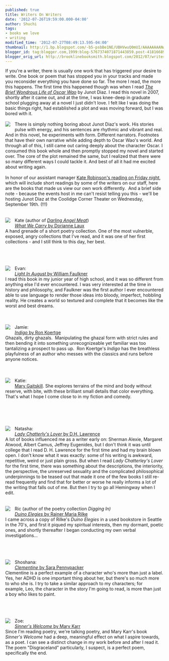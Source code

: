 ```yaml
---
published: true
title: Writers On Writers
date: '2012-07-26T19:59:00.000-04:00'
author: Shuchi
tags:
- books we love
- writing
modified_time: '2012-07-27T08:49:13.595-04:00'
thumbnail: http://1.bp.blogspot.com/-b5-psbBe1NE/UBHVwuQ0mUI/AAAAAAAANws/8qoKU647930/s72-c/brief+wondrous+life.jpg
blogger_id: tag:blogger.com,1999:blog-5767374071871443859.post-4181668908669706503
blogger_orig_url: http://brooklinebooksmith.blogspot.com/2012/07/writers-on-writers.html
---
```


<div dir="ltr" style="text-align: left;" trbidi="on"><div style="border-bottom: medium none; border-left: medium none; border-right: medium none; border-top: medium none;">If you're a writer, there is usually one work that has triggered your desire to write. One book or poem that has stopped you in your tracks and made you&nbsp;reconsider everything you have done so far. The more I read, the more this happens.&nbsp;The first time this happened though was when I read <a href="http://www.brooklinebooksmith-shop.com/book/9781594483295" target="_blank"><em>The Brief Wondrous Life of Oscar Wao</em></a> by Junot Diaz. I read this novel in 2007, shortly after it came out, and at the time, I was knee-deep in graduate school plugging away at a novel I just didn't love. I felt like I was doing the basic things right, had established a plot and was moving forward, but I was bored with it. </div><div style="border-bottom: medium none; border-left: medium none; border-right: medium none; border-top: medium none;"><br /></div><div style="border-bottom: medium none; border-left: medium none; border-right: medium none; border-top: medium none;"><a href="http://1.bp.blogspot.com/-b5-psbBe1NE/UBHVwuQ0mUI/AAAAAAAANws/8qoKU647930/s1600/brief+wondrous+life.jpg" imageanchor="1" style="clear: left; cssfloat: left; float: left; margin-bottom: 1em; margin-right: 1em;"><img border="0" sda="true" src="http://1.bp.blogspot.com/-b5-psbBe1NE/UBHVwuQ0mUI/AAAAAAAANws/8qoKU647930/s1600/brief+wondrous+life.jpg" /></a>There is simply nothing boring about Junot Diaz's work. His stories pulse with energy, and his sentences are rhythmic and vibrant and real. And in this novel, he experiments with form. Different narrators. Footnotes that have their own narrative while adding depth to Oscar Wao's world. And through all of this, I still came out caring deeply about&nbsp;the character Oscar.&nbsp;I consumed this book whole and then promptly stopped my novel and started over. The core of the plot remained the same, but I realized that there were so many different ways I could tackle it. And best of all it had me excited about writing again. </div><div style="border-bottom: medium none; border-left: medium none; border-right: medium none; border-top: medium none;"><br /></div>In honor of our assistant manager <a href="http://calendar.boston.com/brookline_ma/events/show/263657505-kate-robinson-darling-angel-meat" target="_blank">Kate Robinson's reading on Friday night</a>, which will include short readings by some of the writers on our staff, here are the books that made us view our own work differently.&nbsp; And a brief side note - because the events host in me can't resist telling you this - we'll be hosting Junot Diaz at the Coolidge Corner Theater on Wednesday, September 19th. (!!!)<br /><br /><br /><div style="border-bottom: medium none; border-left: medium none; border-right: medium none; border-top: medium none;"><a href="http://2.bp.blogspot.com/-iQkqU-zs5sI/UBHV6DWH5oI/AAAAAAAANw0/fSwH2aPsb5Y/s1600/what+we+carry.jpg" imageanchor="1" style="clear: left; cssfloat: left; float: left; margin-bottom: 1em; margin-right: 1em;"><img border="0" sda="true" src="http://2.bp.blogspot.com/-iQkqU-zs5sI/UBHV6DWH5oI/AAAAAAAANw0/fSwH2aPsb5Y/s1600/what+we+carry.jpg" /></a></div><div style="border-bottom: medium none; border-left: medium none; border-right: medium none; border-top: medium none;">Kate (author of <em><a href="http://www.brooklinebooksmith-shop.com/book/9780982363157" target="_blank">Darling Angel Meat</a></em>) </div><div style="border-bottom: medium none; border-left: medium none; border-right: medium none; border-top: medium none;"><a href="http://www.brooklinebooksmith-shop.com/book/9781880238073" target="_blank"><em>What We Carry</em> by Dorianne Laux</a></div><div style="border-bottom: medium none; border-left: medium none; border-right: medium none; border-top: medium none;">A hand grenade of a short poetry collection. One of the most vulnerble, exposed, angry collections that I've read, and it was one of her first collections - and I still think to this day, her best.</div><div style="border-bottom: medium none; border-left: medium none; border-right: medium none; border-top: medium none;"><br /></div><div style="border-bottom: medium none; border-left: medium none; border-right: medium none; border-top: medium none;"><br /><br /></div><div style="border-bottom: medium none; border-left: medium none; border-right: medium none; border-top: medium none;"></div><div style="border-bottom: medium none; border-left: medium none; border-right: medium none; border-top: medium none;"><br /></div><div style="border-bottom: medium none; border-left: medium none; border-right: medium none; border-top: medium none;"><a href="http://1.bp.blogspot.com/-C3idSlFL1Ag/UBHWERXnwZI/AAAAAAAANw8/jOWW-FKo1tQ/s1600/light+in+august.jpg" imageanchor="1" style="clear: left; cssfloat: left; float: left; margin-bottom: 1em; margin-right: 1em;"><img border="0" sda="true" src="http://1.bp.blogspot.com/-C3idSlFL1Ag/UBHWERXnwZI/AAAAAAAANw8/jOWW-FKo1tQ/s1600/light+in+august.jpg" /></a>Evan:</div><div style="border-bottom: medium none; border-left: medium none; border-right: medium none; border-top: medium none;"><a href="http://www.brooklinebooksmith-shop.com/book/9781597094672" target="_blank"><em>Light In August</em> by William Faulkner</a></div><div style="border-bottom: medium none; border-left: medium none; border-right: medium none; border-top: medium none;">I read this book in my junior year of high school, and it was so different from anything else I'd ever encountered. I was very interested at the time in history and philosophy, and Faulkner was the first author I ever encountered able to use language to render those ideas into bloody, imperfect, hobbling reality. He creates a world so textured and complete that it becomes like the worst and best dreams.</div><br /><br /><br /><div style="border-bottom: medium none; border-left: medium none; border-right: medium none; border-top: medium none;"><a href="http://1.bp.blogspot.com/-SdVhvwO5XAM/UBHWMsBmpuI/AAAAAAAANxE/3WnjoPHLbYk/s1600/indigo.jpg" imageanchor="1" style="clear: left; cssfloat: left; float: left; margin-bottom: 1em; margin-right: 1em;"><img border="0" sda="true" src="http://1.bp.blogspot.com/-SdVhvwO5XAM/UBHWMsBmpuI/AAAAAAAANxE/3WnjoPHLbYk/s1600/indigo.jpg" /></a>Jamie: </div><div style="border-bottom: medium none; border-left: medium none; border-right: medium none; border-top: medium none;"><a href="http://www.brooklinebooksmith-shop.com/book/9781597094672" target="_blank"><em>Indigo</em> by Ron Koertge </a></div><div style="border-bottom: medium none; border-left: medium none; border-right: medium none; border-top: medium none;">Ghazals, dirty ghazals.&nbsp; Manipulating the ghazal form with strict rules and then bending it into something unrecognizeable yet familiar was too tantalizing a prospect to pass up.&nbsp; Ron Koertge's <em>Indigo </em>has the breathless playfulness of an author who messes with the classics and runs before anyone notices.&nbsp; </div><br /><br /><br /><div style="border-bottom: medium none; border-left: medium none; border-right: medium none; border-top: medium none;"><a href="http://3.bp.blogspot.com/-ciJoy2VG5TE/UBHXJOEPvYI/AAAAAAAANxc/6SavIFLEeus/s1600/bad+behavior.jpg" imageanchor="1" style="clear: left; cssfloat: left; float: left; margin-bottom: 1em; margin-right: 1em;"><img border="0" sda="true" src="http://3.bp.blogspot.com/-ciJoy2VG5TE/UBHXJOEPvYI/AAAAAAAANxc/6SavIFLEeus/s1600/bad+behavior.jpg" /></a>Katie:</div><div style="border-bottom: medium none; border-left: medium none; border-right: medium none; border-top: medium none;"><a href="http://www.brooklinebooksmith-shop.com/search/apachesolr_search/mary%20gaitskill" target="_blank">Mary Gaitskill</a>. She explores terrains of the mind and body without reserve, with bite, with these brilliant small details that color everything. That's what I hope I come close to in my fiction and comedy.</div><div style="border-bottom: medium none; border-left: medium none; border-right: medium none; border-top: medium none;"><br /></div><div style="border-bottom: medium none; border-left: medium none; border-right: medium none; border-top: medium none;"><br /></div><div style="border-bottom: medium none; border-left: medium none; border-right: medium none; border-top: medium none;"><br /></div><div style="border-bottom: medium none; border-left: medium none; border-right: medium none; border-top: medium none;"><br /></div><div style="border-bottom: medium none; border-left: medium none; border-right: medium none; border-top: medium none;"><br /></div><div style="border-bottom: medium none; border-left: medium none; border-right: medium none; border-top: medium none;"><a href="http://1.bp.blogspot.com/-LWl2O_QNW-M/UBHWcFsdPBI/AAAAAAAANxM/k-_8anGU49k/s1600/lady+chatterly's.jpg" imageanchor="1" style="clear: left; cssfloat: left; float: left; margin-bottom: 1em; margin-right: 1em;"><img border="0" sda="true" src="http://1.bp.blogspot.com/-LWl2O_QNW-M/UBHWcFsdPBI/AAAAAAAANxM/k-_8anGU49k/s1600/lady+chatterly's.jpg" /></a>Natasha:</div><div style="border-bottom: medium none; border-left: medium none; border-right: medium none; border-top: medium none;"><a href="http://www.brooklinebooksmith-shop.com/book/9780375758003" target="_blank"><em>Lady Chatterly's Lover</em> by D.H. Lawrence</a></div><div style="border-bottom: medium none; border-left: medium none; border-right: medium none; border-top: medium none;">A lot of books influenced me as a writer early on: Sherman Alexie, Margaret Atwood, Albert Camus, Jeffrey Eugenides, but I don't think it was until college that I read D. H. Lawrence for the first time and had my brain blown open. I don't know what it was exactly: some of his writing is awkward, repetitive, weird or just plain gross. But when I read <em>Lady Chatterley's Lover</em> for the first time, there was something about the descriptions, the interiority, the perspective, the unreserved sexuality and the complicated philosophical underpinnings to be teased out that made it one of the few books I still re-read frequently and find that for better or worse he really informs a lot of the writing that falls out of me. But then I try to go all Hemingway when I edit.</div><br /><br /><div style="border-bottom: medium none; border-left: medium none; border-right: medium none; border-top: medium none;"><a href="http://2.bp.blogspot.com/-IiJhYPxf9oA/UBHY0f3ranI/AAAAAAAANxs/vxpQOUBWmi8/s1600/duino+elegies.jpg" imageanchor="1" style="clear: left; cssfloat: left; float: left; margin-bottom: 1em; margin-right: 1em;"><img border="0" sda="true" src="http://2.bp.blogspot.com/-IiJhYPxf9oA/UBHY0f3ranI/AAAAAAAANxs/vxpQOUBWmi8/s1600/duino+elegies.jpg" /></a>Ric (author of the poetry collection&nbsp;<em>Digging In)</em></div><div style="border-bottom: medium none; border-left: medium none; border-right: medium none; border-top: medium none;"><a href="http://www.brooklinebooksmith-shop.com/book/9780865476073" target="_blank"><em>Duino Elegies</em> by Rainer Maria Rilke</a></div><div style="border-bottom: medium none; border-left: medium none; border-right: medium none; border-top: medium none;">I came across a copy of Rilke's <i>Duino Elegies</i> in a used bookstore in Seattle in the 70's, and first it piqued my spiritual interests, then my dormant, poetic ones, and shortly thereafter I began conducting my own verbal investigations...</div><div style="border-bottom: medium none; border-left: medium none; border-right: medium none; border-top: medium none;"><br /></div><div style="border-bottom: medium none; border-left: medium none; border-right: medium none; border-top: medium none;"><br /></div><div style="border-bottom: medium none; border-left: medium none; border-right: medium none; border-top: medium none;"><br /></div>&nbsp; <br /><div style="border-bottom: medium none; border-left: medium none; border-right: medium none; border-top: medium none;"><a href="http://3.bp.blogspot.com/-rHQnKV1D1iA/UBHWmzaryaI/AAAAAAAANxU/VtP9eb4uSQ8/s1600/clementine.jpg" imageanchor="1" style="clear: left; cssfloat: left; float: left; margin-bottom: 1em; margin-right: 1em;"><img border="0" sda="true" src="http://3.bp.blogspot.com/-rHQnKV1D1iA/UBHWmzaryaI/AAAAAAAANxU/VtP9eb4uSQ8/s1600/clementine.jpg" /></a>Shoshana: </div><div style="border-bottom: medium none; border-left: medium none; border-right: medium none; border-top: medium none;"><a href="http://www.brooklinebooksmith-shop.com/book/9780786838837" target="_blank"><em>Clementine</em> by Sara Pennypacker</a></div><div style="border-bottom: medium none; border-left: medium none; border-right: medium none; border-top: medium none;">Clementine is a perfect example of a character who's more than just a label. Yes, her ADHD is one important thing about her, but there's so much more to who she is. I try to take a similar approach to my characters; for example,&nbsp;Leo, the character in the story I'm going to read, is more than just a boy who likes to paint.</div><br /><br /><br /><br /><div style="border-bottom: medium none; border-left: medium none; border-right: medium none; border-top: medium none;"><a href="http://3.bp.blogspot.com/-y4cH-qTtb5Y/UBHXgBQ49GI/AAAAAAAANxk/B11-ycKAq5E/s1600/sinner's+welcome.jpg" imageanchor="1" style="clear: left; cssfloat: left; float: left; margin-bottom: 1em; margin-right: 1em;"><img border="0" sda="true" src="http://3.bp.blogspot.com/-y4cH-qTtb5Y/UBHXgBQ49GI/AAAAAAAANxk/B11-ycKAq5E/s1600/sinner's+welcome.jpg" /></a>Zoe:</div><div style="border-bottom: medium none; border-left: medium none; border-right: medium none; border-top: medium none;"><a href="http://www.brooklinebooksmith-shop.com/book/9780060776565" target="_blank"><em>Sinner's Welcome</em> by Mary Karr</a></div><div style="border-bottom: medium none; border-left: medium none; border-right: medium none; border-top: medium none;">Since I'm reading poetry, we're talking poetry, and Mary Karr's book <em>Sinner's Welcome</em> had a deep, meaningful effect on what I aspire towards, as a poet. I can see a distinct change in my work before and after I read it. The poem "Disgraceland" particularly, I suspect, is a perfect poem, specifically the end.</div><br /><br /><br /><br /><br /></div>